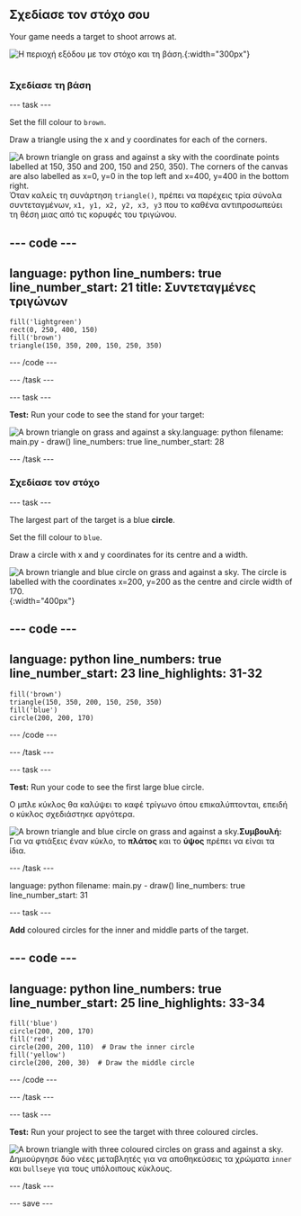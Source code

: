 ## Σχεδίασε τον στόχο σου

<div style="display: flex; flex-wrap: wrap">
<div style="flex-basis: 200px; flex-grow: 1; margin-right: 15px;">
Your game needs a target to shoot arrows at.
</div>
<div>

![Η περιοχή εξόδου με τον στόχο και τη βάση.](images/three-circles.png){:width="300px"}

</div>
</div>

### Σχεδίασε τη βάση

--- task ---

Set the fill colour to `brown`.

Draw a triangle using the x and y coordinates for each of the corners.

![A brown triangle on grass and against a sky with the coordinate points labelled at 150, 350 and 200, 150 and 250, 350). The corners of the canvas are also labelled as x=0, y=0 in the top left and x=400, y=400 in the bottom right.](images/stand_coords.png)Όταν καλείς τη συνάρτηση `triangle()`, πρέπει να παρέχεις τρία σύνολα συντεταγμένων, `x1, y1, x2, y2, x3, y3` που το καθένα αντιπροσωπεύει τη θέση μιας από τις κορυφές του τριγώνου.

--- code ---
---
language: python line_numbers: true line_number_start: 21
title: Συντεταγμένες τριγώνων
---

    fill('lightgreen')  
    rect(0, 250, 400, 150)  
    fill('brown') 
    triangle(150, 350, 200, 150, 250, 350)

--- /code ---

--- /task ---

--- task ---

**Test:** Run your code to see the stand for your target:

![A brown triangle on grass and against a sky.](images/target-stand.png)language: python filename: main.py - draw() line_numbers: true line_number_start: 28

--- /task ---

### Σχεδίασε τον στόχο

--- task ---

The largest part of the target is a blue **circle**.

Set the fill colour to `blue`.

Draw a circle with x and y coordinates for its centre and a width.

![A brown triangle and blue circle on grass and against a sky. The circle is labelled with the coordinates x=200, y=200 as the centre and circle width of 170.](images/circle-coords.png){:width="400px"}

--- code ---
---
language: python line_numbers: true line_number_start: 23
line_highlights: 31-32
---

    fill('brown')  
    triangle(150, 350, 200, 150, 250, 350)  
    fill('blue')  
    circle(200, 200, 170)

--- /code ---

--- /task ---

--- task ---

**Test:** Run your code to see the first large blue circle.

Ο μπλε κύκλος θα καλύψει το καφέ τρίγωνο όπου επικαλύπτονται, επειδή ο κύκλος σχεδιάστηκε αργότερα.

![A brown triangle and blue circle on grass and against a sky.](images/blue-circle.png)**Συμβουλή:** Για να φτιάξεις έναν κύκλο, το **πλάτος** και το **ύψος** πρέπει να είναι τα ίδια.

--- /task ---

language: python filename: main.py - draw() line_numbers: true line_number_start: 31

--- task ---

**Add** coloured circles for the inner and middle parts of the target.

--- code ---
---
language: python line_numbers: true line_number_start: 25
line_highlights: 33-34
---

    fill('blue')  
    circle(200, 200, 170)  
    fill('red')  
    circle(200, 200, 110)  # Draw the inner circle 
    fill('yellow')       
    circle(200, 200, 30)  # Draw the middle circle

--- /code ---

--- /task ---

--- task ---

**Test:** Run your project to see the target with three coloured circles.

![A brown triangle with three coloured circles on grass and against a sky.](images/three-circles.png)Δημιούργησε δύο νέες μεταβλητές για να αποθηκεύσεις τα χρώματα `inner` και `bullseye` για τους υπόλοιπους κύκλους.

--- /task ---

--- save ---
